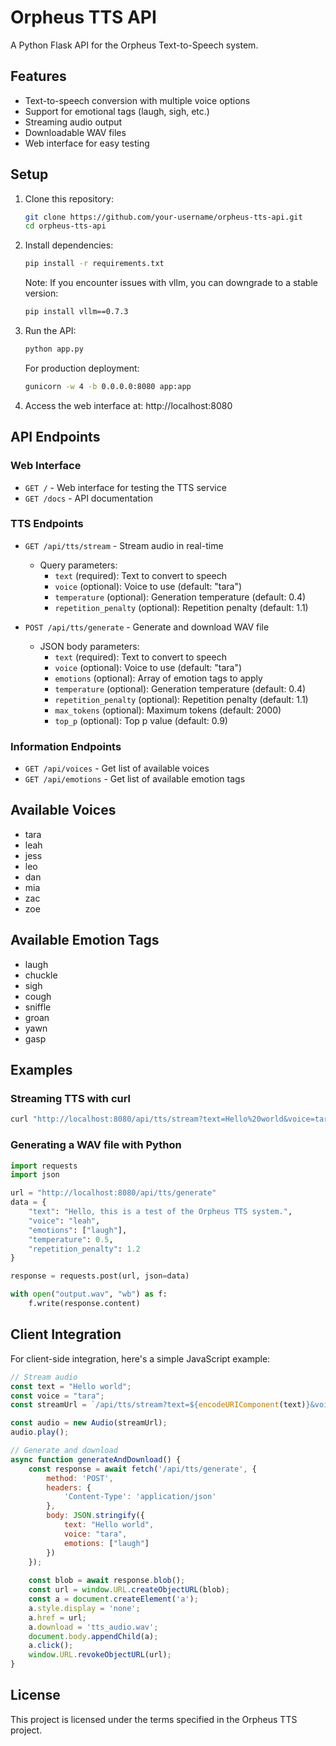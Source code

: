 # Orpheus TTS API

A Python Flask API for the Orpheus Text-to-Speech system.

## Features

- Text-to-speech conversion with multiple voice options
- Support for emotional tags (laugh, sigh, etc.)
- Streaming audio output
- Downloadable WAV files
- Web interface for easy testing

## Setup

1. Clone this repository:
   ```bash
   git clone https://github.com/your-username/orpheus-tts-api.git
   cd orpheus-tts-api
   ```

2. Install dependencies:
   ```bash
   pip install -r requirements.txt
   ```

   Note: If you encounter issues with vllm, you can downgrade to a stable version:
   ```bash
   pip install vllm==0.7.3
   ```

3. Run the API:
   ```bash
   python app.py
   ```

   For production deployment:
   ```bash
   gunicorn -w 4 -b 0.0.0.0:8080 app:app
   ```

4. Access the web interface at: http://localhost:8080

## API Endpoints

### Web Interface
- `GET /` - Web interface for testing the TTS service
- `GET /docs` - API documentation

### TTS Endpoints
- `GET /api/tts/stream` - Stream audio in real-time
  - Query parameters:
    - `text` (required): Text to convert to speech
    - `voice` (optional): Voice to use (default: "tara")
    - `temperature` (optional): Generation temperature (default: 0.4)
    - `repetition_penalty` (optional): Repetition penalty (default: 1.1)

- `POST /api/tts/generate` - Generate and download WAV file
  - JSON body parameters:
    - `text` (required): Text to convert to speech
    - `voice` (optional): Voice to use (default: "tara")
    - `emotions` (optional): Array of emotion tags to apply
    - `temperature` (optional): Generation temperature (default: 0.4)
    - `repetition_penalty` (optional): Repetition penalty (default: 1.1)
    - `max_tokens` (optional): Maximum tokens (default: 2000)
    - `top_p` (optional): Top p value (default: 0.9)

### Information Endpoints
- `GET /api/voices` - Get list of available voices
- `GET /api/emotions` - Get list of available emotion tags

## Available Voices

- tara
- leah
- jess
- leo
- dan
- mia
- zac
- zoe

## Available Emotion Tags

- laugh
- chuckle
- sigh
- cough
- sniffle
- groan
- yawn
- gasp

## Examples

### Streaming TTS with curl
```bash
curl "http://localhost:8080/api/tts/stream?text=Hello%20world&voice=tara" -o output.wav
```

### Generating a WAV file with Python
```python
import requests
import json

url = "http://localhost:8080/api/tts/generate"
data = {
    "text": "Hello, this is a test of the Orpheus TTS system.",
    "voice": "leah",
    "emotions": ["laugh"],
    "temperature": 0.5,
    "repetition_penalty": 1.2
}

response = requests.post(url, json=data)

with open("output.wav", "wb") as f:
    f.write(response.content)
```

## Client Integration

For client-side integration, here's a simple JavaScript example:

```javascript
// Stream audio
const text = "Hello world";
const voice = "tara";
const streamUrl = `/api/tts/stream?text=${encodeURIComponent(text)}&voice=${voice}`;

const audio = new Audio(streamUrl);
audio.play();

// Generate and download
async function generateAndDownload() {
    const response = await fetch('/api/tts/generate', {
        method: 'POST',
        headers: {
            'Content-Type': 'application/json'
        },
        body: JSON.stringify({
            text: "Hello world",
            voice: "tara",
            emotions: ["laugh"]
        })
    });
    
    const blob = await response.blob();
    const url = window.URL.createObjectURL(blob);
    const a = document.createElement('a');
    a.style.display = 'none';
    a.href = url;
    a.download = 'tts_audio.wav';
    document.body.appendChild(a);
    a.click();
    window.URL.revokeObjectURL(url);
}
```

## License

This project is licensed under the terms specified in the Orpheus TTS project. 